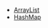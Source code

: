 * [ArrayList](./doc/md/javaCollections/ArrayList.md)
* [HashMap](./doc/md/javaCollections/HashMap.md)
